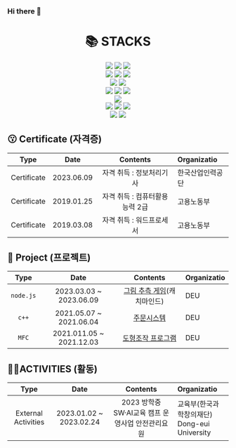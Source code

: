 ### Hi there 👋

<div align=center><h1>📚 STACKS</h1></div>

<div align=center>   
  <img src="https://img.shields.io/badge/c-A8B9CC?style=for-the-badge&logo=c&logoColor=white">
  <img src="https://img.shields.io/badge/c++-00599C?style=for-the-badge&logo=c%2B%2B&logoColor=white">
  <img src="https://img.shields.io/badge/java-007396?style=for-the-badge&logo=java&logoColor=white"> 
  <br>
  
  <img src="https://img.shields.io/badge/html5-E34F26?style=for-the-badge&logo=html5&logoColor=white"> 
  <img src="https://img.shields.io/badge/css-1572B6?style=for-the-badge&logo=css3&logoColor=white"> 
  <img src="https://img.shields.io/badge/javascript-F7DF1E?style=for-the-badge&logo=javascript&logoColor=black"> 
  <br>
  
  <img src="https://img.shields.io/badge/oracle-F80000?style=for-the-badge&logo=oracle&logoColor=white"> 
  <img src="https://img.shields.io/badge/mysql-4479A1?style=for-the-badge&logo=mysql&logoColor=white"> 
  <br>
  
  <img src="https://img.shields.io/badge/node.js-339933?style=for-the-badge&logo=Node.js&logoColor=white">  
  <img src="https://img.shields.io/badge/express-000000?style=for-the-badge&logo=express&logoColor=white">  
  <img src="https://img.shields.io/badge/socket.io-010101?style=for-the-badge&logo=socket.io&logoColor=white">
  <br>
  
  <img src="https://img.shields.io/badge/spring-6DB33F?style=for-the-badge&logo=spring&logoColor=white"> 
  <br>

  <img src="https://img.shields.io/badge/linux-FCC624?style=for-the-badge&logo=linux&logoColor=black"> 
  <img src="https://img.shields.io/badge/navercloud-03C75A?style=for-the-badge&logo=naver&logoColor=white"> 
  <img src="https://img.shields.io/badge/apache tomcat-F8DC75?style=for-the-badge&logo=apachetomcat&logoColor=white">
  <br>
  
  <img src="https://img.shields.io/badge/github-181717?style=for-the-badge&logo=github&logoColor=white">
  <img src="https://img.shields.io/badge/git-F05032?style=for-the-badge&logo=git&logoColor=white">
  <br>
</div>

## 😗 Certificate **(자격증)**
|        Type         |          Date           |                           Contents                           | Organizatio                                                  |
| :-----------------: | :---------------------: | :----------------------------------------------------------: | :----------------------------------------------------------- |
| Certificate  |       2023.06.09      | 자격 취득 : 정보처리기사                                | 한국산업인력공단|
| Certificate  |       2019.01.25      | 자격 취득 : 컴퓨터활용능력 2급                                | 고용노동부|
| Certificate  |       2019.03.08      | 자격 취득 : 워드프로세서                                | 고용노동부|

## 📆 Project **(프로젝트)**
|        Type         |          Date           |                           Contents                           | Organizatio                                                  |
| :-----------------: | :---------------------: | :----------------------------------------------------------: | :----------------------------------------------------------- |
| `node.js`  |       2023.03.03 ~ 2023.06.09     | [그림 추측 게임](https://github.com/qdeu22/catchmind2023)(캐치마인드)                                | DEU|
| `c++`  |       2021.05.07 ~ 2021.06.04     | [주문시스템](https://github.com/qdeu22/cpp-order)                               | DEU|
| `MFC`  |       2021.011.05 ~ 2021.12.03     | [도형조작 프로그램](https://github.com/qdeu22/mfc-figure)                              | DEU|

## 🏃‍♂️ACTIVITIES **(활동)**
|        Type         |          Date           |                           Contents                           | Organizatio                                                  |
| :-----------------: | :---------------------: | :----------------------------------------------------------: | :----------------------------------------------------------- |
| External Activities  |       2023.01.02 ~ 2023.02.24     | 2023 방학중 SW·AI교육 캠프 운영사업 안전관리요원                              | 교육부(한국과학창의재단) </br> Dong-eui University|
<!--
**qdeu22/qdeu22** is a ✨ _special_ ✨ repository because its `README.md` (this file) appears on your GitHub profile.

Here are some ideas to get you started:

- 🔭 I’m currently working on ...
- 🌱 I’m currently learning ...
- 👯 I’m looking to collaborate on ...
- 🤔 I’m looking for help with ...
- 💬 Ask me about ...
- 📫 How to reach me: ...
- 😄 Pronouns: ...
- ⚡ Fun fact: ...
-->
